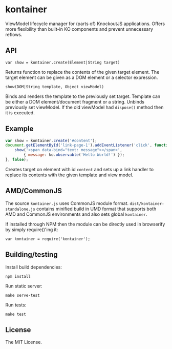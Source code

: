 # kontainer

ViewModel lifecycle manager for (parts of) KnockoutJS applications. Offers more flexibility
than built-in KO components and prevent unnecessary reflows.

## API

    var show = kontainer.create(Element|String target)

Returns function to replace the contents of the given target element.
The target element can be given as a DOM element or a selector expression.

    show(DOM|String template, Object viewModel)

Binds and renders the template to the previously set target. Template
can be either a DOM element/document fragment or a string. Unbinds
previously set viewModel. If the old viewModel had `dispose()` method
then it is executed.

## Example

```javascript
var show = kontainer.create('#content');
document.getElementById('link-page-1').addEventListener('click', function() {
    show('<span data-bind="text: message"></span>',
        { message: ko.observable('Hello World!') });
}, false);
```

Creates target on element with id `content` and sets up a link handler to replace its
contents with the given template and view model.

## AMD/CommonJS

The source `kontainer.js` uses CommonJS module format. `dist/kontainer-standalone.js`
contains minified build in UMD format that supports both AMD and CommonJS environments and also
sets global `kontainer`.

If installed through NPM then the module can be directly used in browserify by simply require()'ing
it:

    var kontainer = require('kontainer');

## Building/testing

Install build dependencies:

    npm install

Run static server:

    make serve-test

Run tests:

    make test

## License

The MIT License.